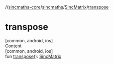 //[sincmaths-core](../../../index.md)/[sincmaths](../index.md)/[SincMatrix](index.md)/[transpose](transpose.md)



# transpose  
[common, android, ios]  
Content  
[common, android, ios]  
fun [transpose](transpose.md)(): [SincMatrix](index.md)  



